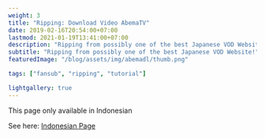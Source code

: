 ```yaml
---
weight: 3
title: "Ripping: Download Video AbemaTV"
date: 2019-02-16T20:54:00+07:00
lastmod: 2021-01-19T13:41:00+07:00
description: "Ripping from possibly one of the best Japanese VOD Website!"
subtitle: "Ripping from possibly one of the best Japanese VOD Website!"
featuredImage: "/blog/assets/img/abemadl/thumb.png"

tags: ["fansub", "ripping", "tutorial"]

lightgallery: true
---
```


This page only available in Indonesian

<!--more-->

See here: [Indonesian Page](/blog/posts/abemadl)
